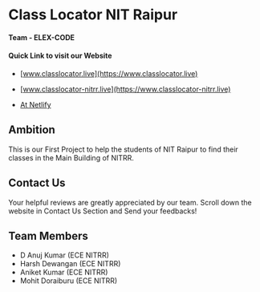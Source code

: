 # Class Locator NIT Raipur
#### Team - ELEX-CODE
#### Quick Link to visit our Website
- [www.classlocator.live](https://www.classlocator.live)

- [www.classlocator-nitrr.live](https://www.classlocator-nitrr.live)

- [At Netlify](https://nitrr-class-locator.netlify.app/)



## Ambition
This is our First Project to help the students of NIT Raipur to find their classes in the Main Building of NITRR.



## Contact Us

Your helpful reviews are greatly appreciated by our team. Scroll down the website in Contact Us Section and Send your feedbacks!



## Team Members

- D Anuj Kumar (ECE NITRR)
- Harsh Dewangan (ECE NITRR)
- Aniket Kumar (ECE NITRR)
- Mohit Doraiburu (ECE NITRR)

